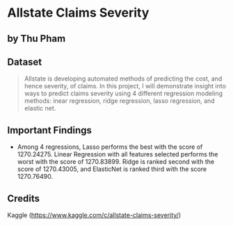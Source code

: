 # Allstate Claims Severity
## by Thu Pham


## Dataset

>  Allstate is developing automated methods of predicting the cost, and hence severity, of claims. In this project, I will demonstrate insight into ways to predict claims severity using 4 different regression modeling methods: inear regression, ridge regression, lasso regression, and elastic net.


## Important Findings

- Among 4 regressions, Lasso performs the best with the score of 1270.24275. Linear Regression with all features selected performs the worst with the score of 1270.83899. Ridge is ranked second with the score of 1270.43005, and ElasticNet is ranked third with the score 1270.76490.


## Credits

Kaggle (https://www.kaggle.com/c/allstate-claims-severity/)
